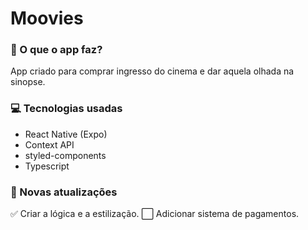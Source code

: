 # Moovies

### 🎯 O que o app faz?

App criado para comprar ingresso do cinema e dar aquela olhada na sinopse.

###  💻 Tecnologias usadas

- React Native (Expo)
- Context API
- styled-components
- Typescript

### 📅 Novas atualizações

:white_check_mark: Criar a lógica e a estilização.
:white_large_square: Adicionar sistema de pagamentos.
